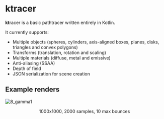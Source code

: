 # ktracer
**kt**racer is a basic pathtracer written entirely in Kotlin. 

It currently supports:
- Multiple objects (spheres, cylinders, axis-aligned boxes, planes, disks, triangles and convex polygons)
- Transforms (translation, rotation and scaling)
- Multiple materials (diffuse, metal and emissive)
- Anti-aliasing (SSAA) 
- Depth of field
- JSON serialization for scene creation

## Example renders
![8_gamma1](https://user-images.githubusercontent.com/47495425/181196535-02636df5-d913-4893-9cff-59aea2e430f1.png)
<center><p>1000x1000, 2000 samples, 10 max bounces</p></center>
